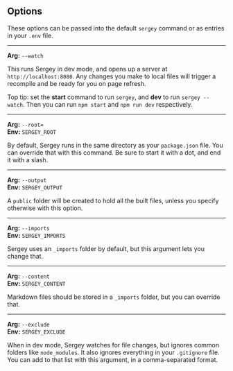 ## Options

These options can be passed into the default `sergey` command or as entries in your `.env` file.

---

**Arg:** `--watch`

This runs Sergey in dev mode, and opens up a server at `http://localhost:8080`. Any changes you make to local files will trigger a recompile and be ready for you on page refresh.

Top tip: set the **start** command to run `sergey`, and **dev** to run `sergey --watch`. Then you can run `npm start` and `npm run dev` respectively.

---

**Arg:** `--root=`  
**Env:** `SERGEY_ROOT`

By default, Sergey runs in the same directory as your `package.json` file. You can override that with this command. Be sure to start it with a dot, and end it with a slash.

---

**Arg:** `--output`  
**Env:** `SERGEY_OUTPUT`

A `public` folder will be created to hold all the built files, unless you specify otherwise with this option.

---

**Arg:** `--imports`  
**Env:** `SERGEY_IMPORTS`

Sergey uses an `_imports` folder by default, but this argument lets you change that.

---

**Arg:** `--content`  
**Env:** `SERGEY_CONTENT`

Markdown files should be stored in a `_imports` folder, but you can override that.

---

**Arg:** `--exclude`  
**Env:** `SERGEY_EXCLUDE`

When in dev mode, Sergey watches for file changes, but ignores common folders like `node_modules`. It also ignores everything in your `.gitignore` file. You can add to that list with this argument, in a comma-separated format.
